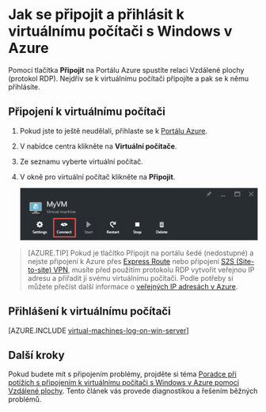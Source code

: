 <properties
    pageTitle="Připojení k virtuálnímu počítači s Windows Serverem | Microsoft Azure"
    description="Zjistěte, jak se připojit a přihlásit k virtuálnímu počítači s Windows pomocí portálu Azure a modelu nasazení s využitím Resource Manageru."
    services="virtual-machines-windows"
    documentationCenter=""
    authors="cynthn"
    manager="timlt"
    editor="tysonn"
    tags="azure-resource-manager"/>

<tags
    ms.service="virtual-machines-windows"
    ms.workload="infrastructure-services"
    ms.tgt_pltfrm="vm-windows"
    ms.devlang="na"
    ms.topic="get-started-article"
    ms.date="05/05/2016"
    ms.author="cynthn"/>

# Jak se připojit a přihlásit k virtuálnímu počítači s Windows v Azure 


Pomocí tlačítka **Připojit** na Portálu Azure spustíte relaci Vzdálené plochy (protokol RDP). Nejdřív se k virtuálnímu počítači připojíte a pak se k němu přihlásíte.

## Připojení k virtuálnímu počítači

1. Pokud jste to ještě neudělali, přihlaste se k [Portálu Azure](https://portal.azure.com/).

2.  V nabídce centra klikněte na **Virtuální počítače**.

3.  Ze seznamu vyberte virtuální počítač.

4. V okně pro virtuální počítač klikněte na **Připojit**.

    ![Snímek obrazovky Portálu Azure znázorňující způsob připojení k virtuálnímu počítači](./media/virtual-machines-windows-connect-logon/connect.png)
    
 > [AZURE.TIP] Pokud je tlačítko Připojit na portálu šedé (nedostupné) a nejste připojení k Azure přes [Express Route](../expressroute/expressroute-introduction.md) nebo připojení [S2S (Site-to-site) VPN](../vpn-gateway/vpn-gateway-howto-site-to-site-resource-manager-portal.md), musíte před použitím protokolu RDP vytvořit veřejnou IP adresu a přiřadit ji svému virtuálnímu počítači. Podle potřeby si můžete přečíst další informace o [veřejných IP adresách v Azure](../virtual-network/virtual-network-ip-addresses-overview-arm.md).

## Přihlášení k virtuálnímu počítači

[AZURE.INCLUDE [virtual-machines-log-on-win-server](../../includes/virtual-machines-log-on-win-server.md)]


## Další kroky

Pokud budete mít s připojením problémy, projděte si téma [Poradce při potížích s připojením k virtuálnímu počítači s Windows v Azure pomocí Vzdálené plochy](virtual-machines-windows-troubleshoot-rdp-connection.md). Tento článek vás provede diagnostikou a řešením běžných problémů.



<!--HONumber=Jun16_HO2-->


